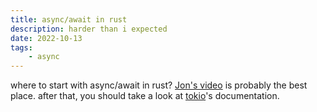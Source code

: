 ```yaml
---
title: async/await in rust
description: harder than i expected
date: 2022-10-13
tags:
    - async
---
```


where to start with async/await in rust? [Jon's video](https://youtube.com/watch?v=ThjvMReOXYM) is probably the best place. after that, you should take a look at [tokio](https://tokio.rs)'s documentation.